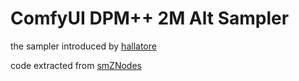 <!--
 Copyright 2024 SLAPaper
 
 Licensed under the Apache License, Version 2.0 (the "License");
 you may not use this file except in compliance with the License.
 You may obtain a copy of the License at
 
     https://www.apache.org/licenses/LICENSE-2.0
 
 Unless required by applicable law or agreed to in writing, software
 distributed under the License is distributed on an "AS IS" BASIS,
 WITHOUT WARRANTIES OR CONDITIONS OF ANY KIND, either express or implied.
 See the License for the specific language governing permissions and
 limitations under the License.
-->

# ComfyUI DPM++ 2M Alt Sampler

the sampler introduced by [hallatore](https://github.com/AUTOMATIC1111/stable-diffusion-webui/discussions/8457)

code extracted from [smZNodes](https://github.com/shiimizu/ComfyUI_smZNodes)
